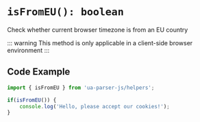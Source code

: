 # `isFromEU(): boolean`

Check whether current browser timezone is from an EU country

::: warning
This method is only applicable in a client-side browser environment
:::

## Code Example

```js [client.js]
import { isFromEU } from 'ua-parser-js/helpers';

if(isFromEU()) {
    console.log('Hello, please accept our cookies!');
}
```